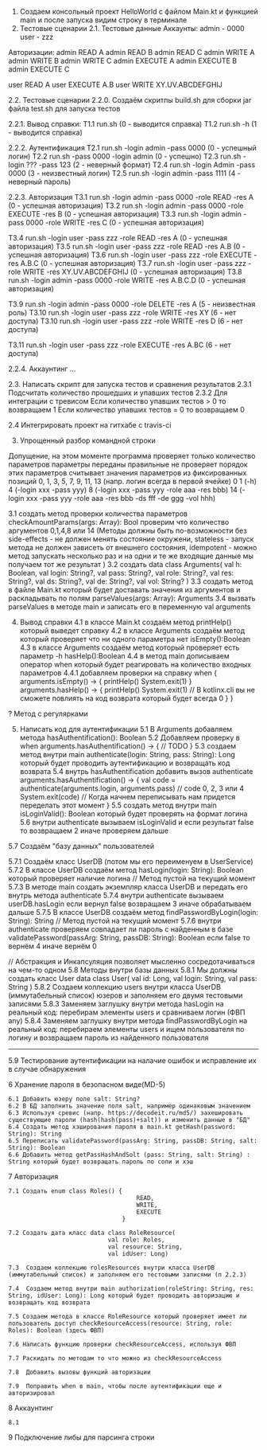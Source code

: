 1. Создаем консольный проект HelloWorld с файлом Main.kt и функцией main
и после запуска видим строку в терминале
2. Тестовые сценарии
2.1. Тестовые данные
Аккаунты:
admin - 0000
user - zzz

Авторизации:
admin READ A
admin READ B
admin READ C
admin WRITE A
admin WRITE B
admin WRITE C
admin EXECUTE A
admin EXECUTE B
admin EXECUTE C

user READ A
user EXECUTE A.B
user WRITE XY.UV.ABCDEFGHIJ

2.2. Тестовые сценарии
2.2.0. Создаём скритпы
build.sh для сборки jar файла
test.sh для запуска тестов

2.2.1. Вывод справки:
T1.1 run.sh (0 - выводится справка)
T1.2 run.sh -h (1 - выводится справка)

2.2.2. Аутентификация
T2.1 run.sh -login admin -pass 0000 (0 - успешный логин)
T2.2 run.sh -pass 0000 -login admin (0 - успешно)
T2.3 run.sh -login ??? -pass 123 (2 - неверный формат)
T2.4 run.sh -login Admin -pass 0000 (3 - неизвестный логин)
T2.5 run.sh -login admin -pass 1111 (4 - неверный пароль)

2.2.3. Авторизация
T3.1 run.sh -login admin -pass 0000 -role READ -res A (0 - успешная авторизация)
T3.2 run.sh -login admin -pass 0000 -role EXECUTE -res B (0 - успешная авторизация)
T3.3 run.sh -login admin -pass 0000 -role WRITE -res C (0 - успешная авторизация)

T3.4 run.sh -login user -pass zzz -role READ -res A (0 - успешная авторизация)
T3.5 run.sh -login user -pass zzz -role READ -res A.B (0 - успешная авторизация)
T3.6 run.sh -login user -pass zzz -role EXECUTE -res A.B.C (0 - успешная авторизация)
T3.7 run.sh -login user -pass zzz -role WRITE -res XY.UV.ABCDEFGHIJ (0 - успешная авторизация)
T3.8 run.sh -login admin -pass 0000 -role WRITE -res A.B.C.D (0 - успешная авторизация)

T3.9 run.sh -login admin -pass 0000 -role DELETE -res A (5 - неизвестная роль)
T3.10 run.sh -login user -pass zzz -role WRITE -res XY (6 - нет доступа)
T3.10 run.sh -login user -pass zzz -role WRITE -res D (6 - нет доступа)

T3.11 run.sh -login user -pass zzz -role EXECUTE -res A.BC (6 - нет доступа)

2.2.4. Аккаунтинг
...

2.3. Написать скрипт для запуска тестов
и сравнения результатов
2.3.1 Подсчитать количество прошедших и упавших тестов
2.3.2 Для интеграции с тревисом
Если количество упавших тестов > 0 то возвращаем 1
Если количество упавших тестов = 0 то возвращаем 0

2.4 Интегрировать проект на гитхабе с travis-ci

3. Упрощенный разбор командной строки

Допущение, на этом моменте программа
проверяет только количество параметров
параметры переданы правильные
не проверяет порядок этих параметров
считывает значения параметров из фиксированных позиций 0, 1, 3, 5, 7, 9, 11, 13 (напр. логин всегда в первой ячейке)
0
1 (-h)
4 (-login xxx -pass yyy)
8 (-login xxx -pass yyy -role aaa -res bbb)
14 (-login xxx -pass yyy -role aaa -res bbb -ds fff -de ggg -vol hhh)

3.1 создать метод проверки количества параметров checkAmountParams(args: Array<String>): Bool
проверим что количество аргументов 0,1,4,8 или 14
(Методы должны быть по-возможности без
side-effects - не должен менять состояние окружени,
stateless - запуск метода не должен зависеть от внешнего состояния,
idempotent - можно метод запускать несколько раз и на одни и те же входящие данные мы получаем тот же результат
)
3.2 создать data class Arguments(
    val h: Boolean,
    val login: String?,
    val pass: String?,
    val role: String?,
    val res: String?,
    val ds: String?,
    val de: String?,
    val vol: String?
)
3.3 создать метод в файле Main.kt который будет доставать значения из аргументов и раскладывать по полям parseValues(args: Array<String>): Arguments
3.4 вызвать parseValues в методе main и записать его в переменную val arguments

4. Вывод справки
4.1 в классе Main.kt создаём метод printHelp() который выведет справку
4.2 в классе Arguments создаём метод который проверяет что ни одного параметра нет isEmpty():Boolean
4.3 в классе Arguments создаём метод который проверяет есть параметр -h hasHelp():Boolean
4.4 в метод main дописываем оператор when который будет реагировать на количество входных параметров
4.4.1 добавляем проверки на справку
when {
    arguments.isEmpty() -> {
        printHelp()
        System.exit(1)
    }
    arguments.hasHelp() -> {
        printHelp()
        System.exit(1) // В kotlinx.cli вы не сможете повлиять на код возврата который будет всегда 0
    }
}

? Метод с регулярками

5. Написать код для аутентификации
5.1 В Arguments добавляем метода hasAuthentification(): Boolean
5.2 Добавляем проверку в when
arguments.hasAuthentification() -> {
    // TODO
}
5.3 создаем метод внутри main authenticate(login: String, pass: String): Long который будет проводить аутентификацию 
и возвращать код возврата
5.4 внутрь hasAuthentification добавить вызов authenticate
arguments.hasAuthentification() -> {
    val code = authenticate(arguments.login, arguments.pass) // code 0, 2, 3 или 4
    System.exit(code) // Когда начнем переписывать нам придется переделать этот момент
}
5.5 создать метод внутри main isLoginValid(): Boolean который будет проверять на формат логина
5.6 внутри authenticate вызываем isLoginValid и если результат false то возвращаем 2 иначе проверяем дальше

5.7 Создаём "базу данных" пользователей

5.7.1 Создаём класс UserDB (потом мы его переименуем в UserService)
5.7.2 В классе UserDB создаём метод hasLogin(login: String): Boolean который проверяет наличие логина // Метод пустой на текущий момент
5.7.3 В методе main создать экземпляр класса UserDB и передать его внутрь метода authenticate
5.7.4 внутри authenticate вызываем userDB.hasLogin если вернул false возвращаем 3 иначе обрабатываем дальше
5.7.5 В классе UserDB создаём метод findPasswordByLogin(login: String): String // Метод пустой на текущий момент
5.7.6 внутри authenticate проверяем совпадает ли пароль с найденным в базе validatePassword(passArg: String, passDB: String): Boolean
если false то вернём 4 иначе вернём 0

// Абстракция и Инкапсуляция позволяет мысленно сосредотачиваться на чем-то одном
5.8 Методы внутри базы данных
5.8.1 Мы должны создать класс User
data class User(
    val id: Long,
    val login: String,
    val pass: String
)
5.8.2 Создаем коллекцию users внутри класса UserDB (иммутабельный список) юзеров и заполняем его двумя тестовыми записями
5.8.3 Заменяем заглушку внутри метода hasLogin на реальный код:
перебирам элементы users и сравниваем логин (ФВП any)
5.8.4 Заменяем заглушку внутри метода findPasswordByLogin на реальный код:
перебираем элементы users и ищем пользователя по логину и возвращаем пароль из найденного пользователя

----------------------------------------------------------------------------------------------------------

5.9 Тестирование аутентификации на налачие ошибок и исправление их в случае обнаружения

6 Хранение пароля в безопасном виде(MD-5)

    6.1 Добавить юзеру поле salt: String?
    6.2 В БД заполнить значение поля salt, например одинаковым значением
    6.3 Используя сревис (напр. https://decodeit.ru/md5/) захешировать существующие пароли (hash(hash(pass)+salt)) и изменить данные в "БД"
    6.4 Создать метод хэширования пароля в main.kt getHash(password: String): String
    6.5 Переписать validatePassword(passArg: String, passDB: String, salt: String): Boolean  
    6.6 Добавить метод getPassHashAndSolt (pass: String, salt: String) : String который будет возвращать пароль по соли и хэш
7 Авторизация

    7.1 Создать enum class Roles() {
                                        READ,
                                        WRITE,
                                        EXECUTE
                                    }
                                    
    7.2 Создать дата класс data class RoleResource(
                                val role: Roles,
                                val resource: String,
                                val idUser: Long)
                                
    7.3  Создаем коллекцию rolesResources внутри класса UserDB (иммутабельный список) и заполняем его тестовыми записями (п 2.2.3)
    
    7.4  Создаем метод внутри main authorization(roleString: String, res: String, idUser: Long): Long который будет проводить авторизацию и возвращать код возврата
    
    7.5 Создаем метода в классе RoleResource который проверяет имеет ли пользователь доступ checkResourceAccess(resource: String, role: Roles): Boolean (здесь ФВП)

    7.6 Написать функцию проверки checkResourceAccess, используя ФВП
    
    7.7 Раскидать по методам то что можно из checkResourceAccess
    
    7.8  Добавить вызовы функций авторизации

    7.9  Поправить when в main, чтобы после аутентификации еще и авторизировал
    
8 Аккаунтинг

    8.1 
    
9 Подключение либы для парсинга строки

